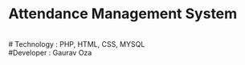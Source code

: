 # Attendance Management System 
<br>
# Technology : PHP, HTML, CSS, MYSQL
<br>
#Developer : Gaurav Oza
